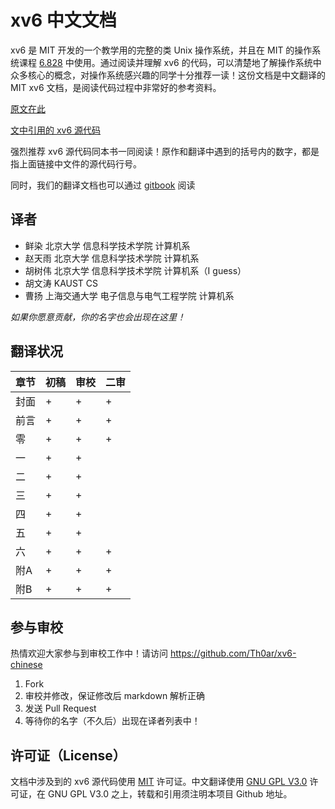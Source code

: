 xv6 中文文档
===========

xv6 是 MIT 开发的一个教学用的完整的类 Unix 操作系统，并且在 MIT 的操作系统课程 [6.828](http://pdos.csail.mit.edu/6.828/2012/xv6.html) 中使用。通过阅读并理解 xv6 的代码，可以清楚地了解操作系统中众多核心的概念，对操作系统感兴趣的同学十分推荐一读！这份文档是中文翻译的 MIT xv6 文档，是阅读代码过程中非常好的参考资料。

[原文在此](http://pdos.csail.mit.edu/6.828/2012/xv6/book-rev7.pdf)

[文中引用的 xv6 源代码](http://pdos.csail.mit.edu/6.828/2012/xv6/xv6-rev7.pdf)

强烈推荐 xv6 源代码同本书一同阅读！原作和翻译中遇到的括号内的数字，都是指上面链接中文件的源代码行号。

同时，我们的翻译文档也可以通过 [gitbook](https://www.gitbook.io/book/th0ar/xv6-chinese) 阅读

## 译者

* 鲜染 北京大学 信息科学技术学院 计算机系
* 赵天雨 北京大学 信息科学技术学院 计算机系
* 胡树伟 北京大学 信息科学技术学院 计算机系（I guess）
* 胡文涛 KAUST CS
* 曹扬 上海交通大学 电子信息与电气工程学院 计算机系

*如果你愿意贡献，你的名字也会出现在这里！*


## 翻译状况

|章节|初稿|审校|二审
|----|----|----|----|
|封面 |+ |+ |+ |
|前言 |+ |+ |+ |
|零 |+ |+ |+ |
|一 |+ |+ | |
|二 |+ |+ | |
|三 |+ |+ | |
|四 |+ |+ | |
|五 |+ |+ | |
|六 |+ |+ |+ |
|附A |+ |+ |+ |
|附B |+ |+ |+ |

## 参与审校

热情欢迎大家参与到审校工作中！请访问 https://github.com/Th0ar/xv6-chinese

1. Fork
2. 审校并修改，保证修改后 markdown 解析正确
3. 发送 Pull Request
4. 等待你的名字（不久后）出现在译者列表中！

## 许可证（License）

文档中涉及到的 xv6 源代码使用 [MIT](http://www.opensource.org/licenses/mit-license.php) 许可证。中文翻译使用 [GNU GPL V3.0](http://www.gnu.org/copyleft/gpl.html) 许可证，在 GNU GPL V3.0 之上，转载和引用须注明本项目 Github 地址。
